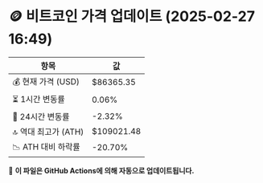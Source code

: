 # 🪙 비트코인 가격 업데이트 (2025-02-27 16:49)

| 항목                | 값 |
|--------------------|----------------|
| 💰 현재 가격 (USD) | $86365.35 |
| ⏳ 1시간 변동률    | 0.06% |
| 📆 24시간 변동률   | -2.32% |
| 🔝 역대 최고가 (ATH) | $109021.48 |
| 📉 ATH 대비 하락률 | -20.70% |

🔄 **이 파일은 GitHub Actions에 의해 자동으로 업데이트됩니다.**
